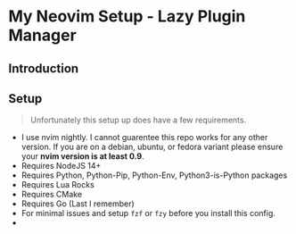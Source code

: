 # My Neovim Setup - Lazy Plugin Manager

## Introduction

## Setup
> Unfortunately this setup up does have a few requirements.

- I use nvim nightly. I cannot guarentee this repo works for any other version. If you are on a debian, ubuntu, or fedora variant please ensure your **nvim version is at least 0.9**.
- Requires NodeJS 14+
- Requires Python, Python-Pip, Python-Env, Python3-is-Python packages 
- Requires Lua Rocks
- Requires CMake
- Requires Go (Last I remember)
- For minimal issues and setup `fzf` or `fzy` before you install this config.
- 
